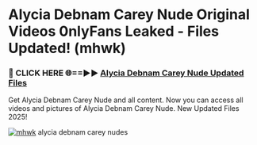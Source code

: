 # Alycia Debnam Carey Nude Original Videos 0nlyFans Leaked - Files Updated! (mhwk)

<h3>🔴 CLICK HERE 🌐==►► <a href="https://tinyurl.com/4mcuefdz" rel="nofollow">Alycia Debnam Carey Nude Updated Files</a></h3>

Get Alycia Debnam Carey Nude and all content. Now you can access all videos and pictures of Alycia Debnam Carey Nude. New Updated Files 2025!

[![mhwk](https://i.imgur.com/StAQSOY.gif)](https://tinyurl.com/4mcuefdz)
alycia debnam carey nudes